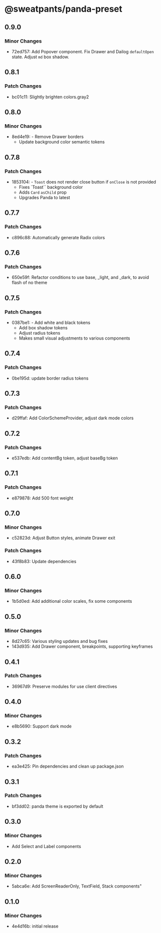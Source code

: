 # @sweatpants/panda-preset

## 0.9.0

### Minor Changes

- 72ed757: Add Popover component. Fix Drawer and Dailog `defaultOpen` state. Adjust `md` box shadow.

## 0.8.1

### Patch Changes

- bc01c11: Slightly brighten colors.gray2

## 0.8.0

### Minor Changes

- 8ed4e19: - Remove Drawer borders
  - Update background color semantic tokens

## 0.7.8

### Patch Changes

- 1853104: - `Toast` does not render close button if `onClose` is not provided
  - Fixes `Toast`` background color
  - Adds `Card` `asChild` prop
  - Upgrades Panda to latest

## 0.7.7

### Patch Changes

- c896c88: Automatically generate Radix colors

## 0.7.6

### Patch Changes

- 650e59f: Refactor conditions to use base, \_light, and \_dark, to avoid flash of no theme

## 0.7.5

### Patch Changes

- 0387be1: - Add white and black tokens
  - Add box shadow tokens
  - Adjust radius tokens
  - Makes small visual adjustments to various components

## 0.7.4

### Patch Changes

- 0be195d: update border radius tokens

## 0.7.3

### Patch Changes

- d29ffaf: Add ColorSchemeProvider, adjust dark mode colors

## 0.7.2

### Patch Changes

- e537edb: Add contentBg token, adjust baseBg token

## 0.7.1

### Patch Changes

- e879878: Add 500 font weight

## 0.7.0

### Minor Changes

- c52823d: Adjust Button styles, animate Drawer exit

### Patch Changes

- 43f8b83: Update dependencies

## 0.6.0

### Minor Changes

- 1b5d0ed: Add additional color scales, fix some components

## 0.5.0

### Minor Changes

- 8d27c65: Various styling updates and bug fixes
- 143d935: Add Drawer component, breakpoints, supporting keyframes

## 0.4.1

### Patch Changes

- 36967d9: Preserve modules for use client directives

## 0.4.0

### Minor Changes

- e8b5690: Support dark mode

## 0.3.2

### Patch Changes

- ea3e425: Pin dependencies and clean up package.json

## 0.3.1

### Patch Changes

- bf3dd02: panda theme is exported by default

## 0.3.0

### Minor Changes

- Add Select and Label components

## 0.2.0

### Minor Changes

- 5abca6e: Add ScreenReaderOnly, TextField, Stack components"

## 0.1.0

### Minor Changes

- 4e4d16b: initial release
